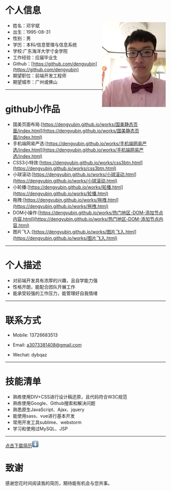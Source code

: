 
# 个人信息
 - 姓名：邓宇斌     <img src='src/images/me1.jpg' align='right' style=' width:200px;height:200 px'/>
 - 出生：1995-08-31
 - 性别：男
 - 学历：本科/信息管理与信息系统
 - 学校:广东海洋大学寸金学院
 - 工作经验：应届毕业生
 - Github：[https://github.com/dengyubin](https://github.com/dengyubin)
 - 期望职位：前端开发工程师
 - 期望城市：广州或佛山

---

# github小作品

- 国美页面布局:[https://dengyubin.github.io/works/国美静态页面/index.html](https://dengyubin.github.io/works/国美静态页面/index.html)
- 手机端网易严选:[https://dengyubin.github.io/works/手机端网易严选/index.html](https://dengyubin.github.io/works/手机端网易严选/index.html)
- CSS3小特效:[https://dengyubin.github.io/works/css3btn.html](https://dengyubin.github.io/works/css3btn.html)
- 小球滚动:[https://dengyubin.github.io/works/小球滚动.html](https://dengyubin.github.io/works/小球滚动.html)
- 小轮播:[https://dengyubin.github.io/works/轮播.html](https://dengyubin.github.io/works/轮播.html)
- 拖拽:[https://dengyubin.github.io/works/拖拽.html](https://dengyubin.github.io/works/拖拽.html)
- DOM小操作:[https://dengyubin.github.io/works/热门地区-DOM-添加节点内容.html](https://dengyubin.github.io/works/热门地区-DOM-添加节点内容.html)
- 图片飞入:[https://dengyubin.github.io/works/图片飞入.html](https://dengyubin.github.io/works/图片飞入.html)

---
# 个人描述

- 对前端开发具有浓厚的兴趣，且自学能力强
- 性格开朗，能配合团队开展工作
- 能承受较强的工作压力，能管理好自我情绪

---
# 联系方式

- Mobile: 13726683513

- Email: a3073381408@gmail.com

- Wechat: dybqaz

---
# 技能清单
- 熟练使用DIV+CSS进行设计稿还原，且代码符合W3C规范
- 熟练使用Google、Github搜索和解决问题
- 熟悉原生JavaScript、Ajax、jquery
- 能使用sass、vue进行基本开发
- 常用开发工具sublime、webstorm
- 学习和使用过MySQL、JSP

---
[点击下载简历](src/images/me.pdf)![download](src/images/down.png "下载简历")

# 致谢
感谢您花时间阅读我的简历，期待能有机会与您共事。
